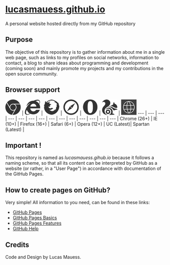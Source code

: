 # [lucasmauess.github.io](http://lucasmauess.github.io/)

A personal website hosted directly from my GitHub repository

## Purpose

The objective of this repository is to gather information about me in a single web page, such as links to my profiles on social networks, information to contact, a blog to share ideas about programming and development (coming soon) and mainly promote my projects and my contributions in the open source community.

## Browser support

![Chrome](img/_Chrome.png?raw=true) | ![Internet Explorer](img/_ie.png?raw=true) | ![Firefox](img/_Firefox.png?raw=true) | ![Safari](img/_Safari.png?raw=true) | ![Opera](img/_Opera.png?raw=true) | ![UC Browser](img/_uc.png?raw=true) | ![Spartan](img/_Spartan.png?raw=true)
 --- | --- | --- | --- | --- | --- | --- |		 --- | --- | --- | --- | --- | --- | --- |
 Chrome (26+) | IE (10+) | Firefox (16+) | Safari (6+) | Opera (12+) | UC (Latest)| Spartan (Latest) |

## Important !

This repository is named as *lucasmauess.gihub.io* because it follows a naming scheme, so that all its content can be interpreted by GitHub as a website (or rather, in a "User Page") in accordance with documentation of the GitHub Pages.

## How to create pages on GitHub?

Very simple! All information to you need, can be found in these links:

* [GitHub Pages](http://pages.github.com/)
* [GitHub Pages Basics](http://help.github.com/categories/github-pages-basics)
* [GitHub Pages Features](http://help.github.com/categories/github-pages-features)
* [GitHub Help](http://help.github.com/)

## Credits

Code and Design by Lucas Mauess.